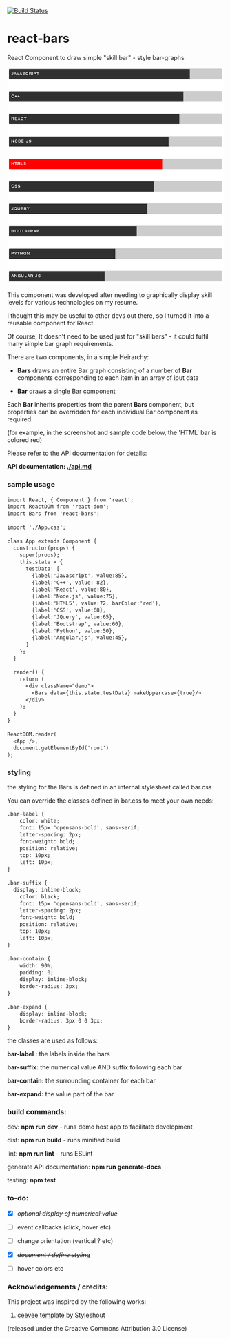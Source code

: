 [![Build Status](https://travis-ci.org/jniemann66/react-bars.svg?branch=master)](https://travis-ci.org/jniemann66/react-bars)

# react-bars
React Component to draw simple "skill bar" - style bar-graphs

![screenshot](./screenshot.PNG)

This component was developed after needing to graphically display skill levels for various technologies on my resume.

I thought this may be useful to other devs out there, so I turned it into a reusable component for React

Of course, It doesn't need to be used just for "skill bars" - it could fulfil many simple bar graph requirements.

There are two components, in a simple Heirarchy:

- **Bars** draws an entire Bar graph consisting of a number of **Bar** components corresponding to each item in an array of iput data

- **Bar** draws a single Bar component

Each **Bar** inherits properties from the parent **Bars** component, but properties can be overridden for each individual Bar component as required.

(for example, in the screenshot and sample code below, the 'HTML' bar is colored red)

Please refer to the API documentation for details:

**API documentation: [./api.md](./api.md)**

### sample usage

    import React, { Component } from 'react';
    import ReactDOM from 'react-dom';	
    import Bars from 'react-bars';

    import './App.css';

    class App extends Component {
      constructor(props) {
        super(props);
        this.state = {
          testData: [
            {label:'Javascript', value:85},
            {label:'C++', value: 82},
            {label:'React', value:80},
            {label:'Node.js', value:75},
            {label:'HTML5', value:72, barColor:'red'},
            {label:'CSS', value:68},
            {label:'JQuery', value:65},
            {label:'Bootstrap', value:60},
            {label:'Python', value:50},
            {label:'Angular.js', value:45},
          ]
        };
      }

      render() {
        return (
          <div className="demo">
            <Bars data={this.state.testData} makeUppercase={true}/>
          </div>
        );
      }
    }

    ReactDOM.render(
      <App />,
      document.getElementById('root')
    );


### styling

the styling for the Bars is defined in an internal stylesheet called bar.css

You can override the classes defined in bar.css to meet your own needs:

    .bar-label {
        color: white;
        font: 15px 'opensans-bold', sans-serif;
        letter-spacing: 2px;
        font-weight: bold;
        position: relative;
        top: 10px;
        left: 10px;
    }

    .bar-suffix {
      display: inline-block;
        color: black;
        font: 15px 'opensans-bold', sans-serif;
        letter-spacing: 2px;
        font-weight: bold;
        position: relative;
        top: 10px;
        left: 10px;
    }

    .bar-contain {
        width: 90%;
        padding: 0;
        display: inline-block; 
        border-radius: 3px;
    }

    .bar-expand {
        display: inline-block;
        border-radius: 3px 0 0 3px;
    }

the classes are used as follows:

**bar-label** : the labels inside the bars

**bar-suffix:** the numerical value AND suffix following each bar

**bar-contain:** the surrounding container for each bar

**bar-expand:** the value part of the bar 

### build commands:

dev: **npm run dev** - runs demo host app to facilitate development

dist: **npm run build** - runs minified build

lint: **npm run lint** - runs ESLint

generate API documentation: **npm run generate-docs**

testing: **npm test**

### to-do: 

* [X] ~~*optional display of numerical value*~~

* [ ] event callbacks (click, hover etc)

* [ ] change orientation (vertical ? etc)

* [X] ~~*document / define styling*~~

* [ ] hover colors etc

### Acknowledgements / credits:

This project was inspired by the following works:

1. [ceevee template](http://www.styleshout.com/free-templates/ceevee/) by [Styleshout](http://www.styleshout.com/) 

(released under the Creative Commons Attribution 3.0 License)







